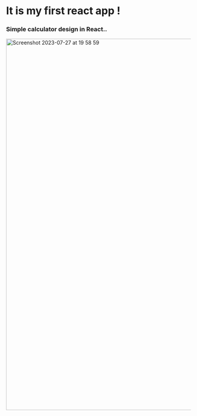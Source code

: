 # It is my first react app !

### Simple calculator design in React..



<img width="1010" alt="Screenshot 2023-07-27 at 19 58 59" src="https://github.com/mariamo101/calculator-app-REACT/assets/117212859/3cf81ded-7cac-49a1-8c4c-adc39208d4ea">

